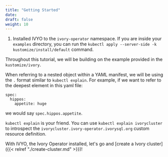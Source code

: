 ```yaml
---
title: "Getting Started"
date:
draft: false
weight: 10
---
```


1. Installed IVYO to the `ivory-operator` namespace. If you are inside your `examples` directory, you can run the `kubectl apply --server-side -k kustomize/install/default` command.

Throughout this tutorial, we will be building on the example provided in the `kustomize/ivory`.

When referring to a nested object within a YAML manifest, we will be using the `.` format similar to `kubectl explain`. For example, if we want to refer to the deepest element in this yaml file:

```
spec:
  hippos:
    appetite: huge
```

we would say `spec.hippos.appetite`.

`kubectl explain` is your friend. You can use `kubectl explain ivorycluster` to introspect the `ivorycluster.ivory-operator.ivorysql.org` custom resource definition.

With IVYO, the Ivory Operator installed, let's go and [create a Ivory cluster]({{< relref "./create-cluster.md" >}})!
